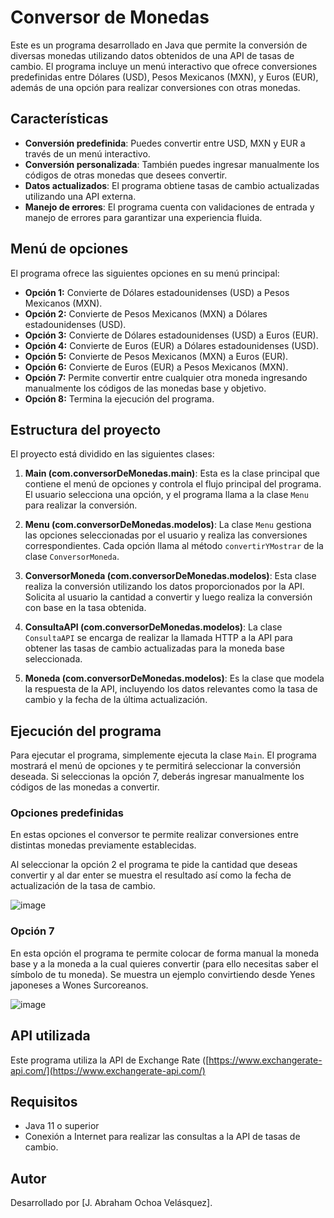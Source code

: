 # Conversor de Monedas

Este es un programa desarrollado en Java que permite la conversión de diversas monedas utilizando datos obtenidos de una API de tasas de cambio. El programa incluye un menú interactivo que ofrece conversiones predefinidas entre Dólares (USD), Pesos Mexicanos (MXN), y Euros (EUR), además de una opción para realizar conversiones con otras monedas.

## Características

- **Conversión predefinida**: Puedes convertir entre USD, MXN y EUR a través de un menú interactivo.
- **Conversión personalizada**: También puedes ingresar manualmente los códigos de otras monedas que desees convertir.
- **Datos actualizados**: El programa obtiene tasas de cambio actualizadas utilizando una API externa.
- **Manejo de errores**: El programa cuenta con validaciones de entrada y manejo de errores para garantizar una experiencia fluida.

## Menú de opciones

El programa ofrece las siguientes opciones en su menú principal:


- **Opción 1:** Convierte de Dólares estadounidenses (USD) a Pesos Mexicanos (MXN).
- **Opción 2:** Convierte de Pesos Mexicanos (MXN) a Dólares estadounidenses (USD).
- **Opción 3:** Convierte de Dólares estadounidenses (USD) a Euros (EUR).
- **Opción 4:** Convierte de Euros (EUR) a Dólares estadounidenses (USD).
- **Opción 5:** Convierte de Pesos Mexicanos (MXN) a Euros (EUR).
- **Opción 6:** Convierte de Euros (EUR) a Pesos Mexicanos (MXN).
- **Opción 7:** Permite convertir entre cualquier otra moneda ingresando manualmente los códigos de las monedas base y objetivo.
- **Opción 8:** Termina la ejecución del programa.

## Estructura del proyecto

El proyecto está dividido en las siguientes clases:

1. **Main (com.conversorDeMonedas.main)**: 
   Esta es la clase principal que contiene el menú de opciones y controla el flujo principal del programa. El usuario selecciona una opción, y el programa llama a la clase `Menu` para realizar la conversión.

2. **Menu (com.conversorDeMonedas.modelos)**:
   La clase `Menu` gestiona las opciones seleccionadas por el usuario y realiza las conversiones correspondientes. Cada opción llama al método `convertirYMostrar` de la clase `ConversorMoneda`.

3. **ConversorMoneda (com.conversorDeMonedas.modelos)**:
   Esta clase realiza la conversión utilizando los datos proporcionados por la API. Solicita al usuario la cantidad a convertir y luego realiza la conversión con base en la tasa obtenida.

4. **ConsultaAPI (com.conversorDeMonedas.modelos)**:
   La clase `ConsultaAPI` se encarga de realizar la llamada HTTP a la API para obtener las tasas de cambio actualizadas para la moneda base seleccionada.

5. **Moneda (com.conversorDeMonedas.modelos)**:
   Es la clase que modela la respuesta de la API, incluyendo los datos relevantes como la tasa de cambio y la fecha de la última actualización.

## Ejecución del programa

Para ejecutar el programa, simplemente ejecuta la clase `Main`. El programa mostrará el menú de opciones y te permitirá seleccionar la conversión deseada. Si seleccionas la opción 7, deberás ingresar manualmente los códigos de las monedas a convertir.

### Opciones predefinidas 

En estas opciones el conversor te permite realizar conversiones entre distintas monedas previamente establecidas. 

Al seleccionar la opción 2 el programa te pide la cantidad que deseas convertir y al dar enter se muestra el resultado así como la fecha de actualización de la tasa de cambio.

![image](https://github.com/user-attachments/assets/19db7ff0-4416-4630-9b63-52b15b5e148b)

### Opción 7 

En esta opción el programa te permite colocar de forma manual la moneda base y a la moneda a la cual quieres convertir (para ello necesitas saber el símbolo de tu moneda). Se muestra un ejemplo convirtiendo desde Yenes japoneses a Wones Surcoreanos.

![image](https://github.com/user-attachments/assets/85fa9f0b-5811-4f87-8c0f-e7352ba562a0)


## API utilizada

Este programa utiliza la API de Exchange Rate ([https://www.exchangerate-api.com/](https://www.exchangerate-api.com/)

## Requisitos

- Java 11 o superior
- Conexión a Internet para realizar las consultas a la API de tasas de cambio.

## Autor

Desarrollado por [J. Abraham Ochoa Velásquez].

